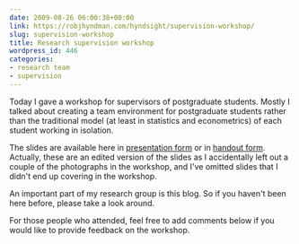 ```yaml
---
date: 2009-08-26 06:00:38+00:00
link: https://robjhyndman.com/hyndsight/supervision-workshop/
slug: supervision-workshop
title: Research supervision workshop
wordpress_id: 446
categories:
- research team
- supervision
---
```


Today I gave a workshop for supervisors of postgraduate students. Mostly I talked about creating a team environment for postgraduate students rather than the traditional model (at least in statistics and econometrics) of each student working in isolation.

The slides are available here in [presentation form](https://robjhyndman.com/talks/HDR_teams.pdf) or in [handout form](https://robjhyndman.com/talks/HDRworkshop.pdf). Actually, these are an edited version of the slides as I accidentally left out a couple of the photographs in the workshop, and I've omitted slides that I didn't end up covering in the workshop.

An important part of my research group is this blog. So if you haven't been here before, please take a look around.

For those people who attended, feel free to add comments below if you would like to provide feedback on the workshop.
